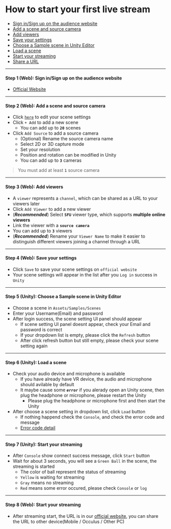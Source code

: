 # How to start your first live stream
- [Sign in/Sign up on the audience website](#step1)
- [Add a scene and source camera](#step2)
- [Add viewers](#step3)
- [Save your settings](#step4)
- [Choose a Sample scene in Unity Editor](#step5)
- [Load a scene ](#step6)
- [Start your streaming](#step7)
- [Share a URL](#step8)

****
#### <a name="step1"> Step 1 (Web): Sign in/Sign up on the audience website
- [Official Website](https://www.meta-audience.com/en-us/)
****
  
#### <a name="step2"> Step 2 (Web): Add a scene and source camera
- Click [`here`](https://www.meta-audience.com/en-us/accounts/scenes/) to edit your scene settings
- Click `+ Add` to add a new scene 
    - You can add up to **`20`** scenes
- Click `Add Source` to add a source camera
    - (Optional) Rename the source camera name
    - Select 2D or 3D capture mode
    - Set your resolution
    - Position and rotation can be modified in Unity
    - You can add up to **`3`** cameras
> You must add at least **`1`** source camera

****
#### <a name="step3"> Step 3 (Web): Add viewers
- A `viewer` represents a `channel`, which can be shared as a URL to your viewers later
- Click `Add Viewer` to add a new viewer 
- (***Recommended***) Select **`SFU`** viewer type, which supports **multiple online viewers**
- Link the viewer with a **`source camera`**
- You can add up to **`3`** viewers
- (***Recommended***) Rename your `Viewer Name` to make it easier to distinguish different viewers joining a channel through a URL
****  
 #### <a name="step4"> Step 4 (Web): Save your settings
- Click `Save` to save your scene settings on `official website`
- Your scene settings will appear in the list after you `Log in` success in `Unity`
**** 
#### <a name="step5"> Step 5 (Unity): Choose a Sample scene in Unity Editor
- Choose a scene in `Assets/Samples/Scenes`
- Enter your Username(Email) and password
- After login success, the scene setting UI panel should appear 
    - If scene setting UI panel doesnt appear, check your Email and password is correct
    - If your dropdown list is empty, please click the `Refresh` button
    - After click refresh button but still empty, please check your scene setting again 
****
#### <a name="step6"> Step 6 (Unity): Load a scene 
- Check your audio device and microphone is available
    - If you have already have VR device, the audio and microphone should avilable by default
    - It maybe cause some ***`error`*** if you alerady open an Unity scene, then plug the headphone or microphone, please restart the Unity
        - Please plug the headphone or microphone first and then start the Unity    
- After choose a scene setting in dropdown list, click `Load` button
    - If nothing happend check the `Console`, and check the error code and message
    - [Error code detail](https://adc.github.trendmicro.com/Consumer-TMXRLAB/audience_sdk_unity_project/wiki/Initialization-&-Deinitialization)
**** 
#### <a name="step7"> Step 7 (Unity): Start your streaming
- After `Console` show connect success message, click `Start` button
- Wait for about 3 seconds, you will see a `Green Ball` in the scene, the streaming is started
    - The color of ball represent the status of streaming
    - `Yellow` is waiting for streaming
    - `Gray` means no streaming
    - `Red` means some error occured, please check `Console` or `log`
****
#### <a name="step8"> Step 8 (Web): Start your streaming
- After streaming start, the URL is in our [official website](https://www.meta-audience.com/en-us/accounts/userChannels/), you can share the URL to other device(Mobile / Occulus / Other PC)
